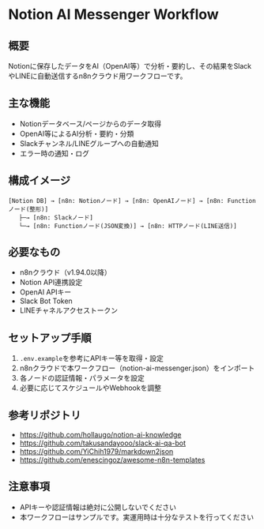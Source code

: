# Notion AI Messenger Workflow

## 概要
Notionに保存したデータをAI（OpenAI等）で分析・要約し、その結果をSlackやLINEに自動送信するn8nクラウド用ワークフローです。

## 主な機能
- Notionデータベース/ページからのデータ取得
- OpenAI等によるAI分析・要約・分類
- Slackチャンネル/LINEグループへの自動通知
- エラー時の通知・ログ

## 構成イメージ
```
[Notion DB] → [n8n: Notionノード] → [n8n: OpenAIノード] → [n8n: Functionノード(整形)]
   ├─→ [n8n: Slackノード]
   └─→ [n8n: Functionノード(JSON変換)] → [n8n: HTTPノード(LINE送信)]
```

## 必要なもの
- n8nクラウド（v1.94.0以降）
- Notion API連携設定
- OpenAI APIキー
- Slack Bot Token
- LINEチャネルアクセストークン

## セットアップ手順
1. `.env.example`を参考にAPIキー等を取得・設定
2. n8nクラウドで本ワークフロー（notion-ai-messenger.json）をインポート
3. 各ノードの認証情報・パラメータを設定
4. 必要に応じてスケジュールやWebhookを調整

## 参考リポジトリ
- https://github.com/hollaugo/notion-ai-knowledge
- https://github.com/takusandayooo/slack-ai-qa-bot
- https://github.com/YiChih1979/markdown2json
- https://github.com/enescingoz/awesome-n8n-templates

## 注意事項
- APIキーや認証情報は絶対に公開しないでください
- 本ワークフローはサンプルです。実運用時は十分なテストを行ってください 